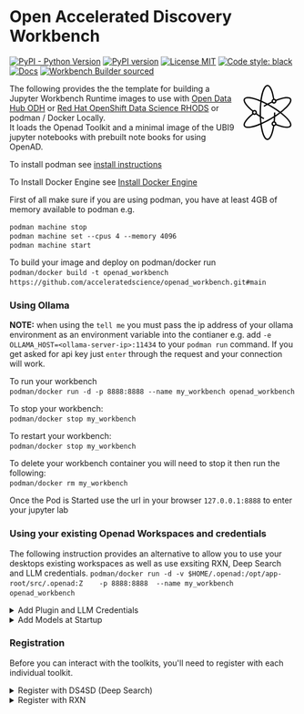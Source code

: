 
# Open Accelerated Discovery Workbench

[![PyPI - Python Version](https://img.shields.io/pypi/pyversions/openad)](https://pypi.org/project/openad/)
[![PyPI version](https://img.shields.io/pypi/v/openad)](https://pypi.org/project/openad/)
[![License MIT](https://img.shields.io/github/license/acceleratedscience/open-ad-toolkit)](https://opensource.org/license/mit)
[![Code style: black](https://img.shields.io/badge/code%20style-black-000000.svg)](https://github.com/psf/black)
[![Docs](https://img.shields.io/badge/website-live-brightgreen)](https://acceleratedscience.github.io/openad-docs/)
[![Workbench Builder sourced](https://img.shields.io/badge/Workbench_Builder-live-green)](https://github.com/opendatahub-io-contrib/workbench-images)


<svg  version="1.1" id="Layer_1" xmlns="http://www.w3.org/2000/svg" xmlns:xlink="http://www.w3.org/1999/xlink" x="0px" y="0px" viewBox="0 0 32 32" style="float:right ;enable-background:new 0 0 32 32;" xml:space="preserve" width="20%" height="20%">
<path id="scientific--computing_00000054257420400815050410000015547895250347487921_" d="M16,31.36
	c-1.952,0-3.284-3.759-3.924-8.533c-3.501,1.454-6.452,2.096-8.065,1.665c-0.553-0.148-0.947-0.422-1.17-0.813
	c-1.128-1.977,2.664-5.459,4.668-7.104c-0.083-0.176-0.128-0.371-0.128-0.578c0-0.205,0.045-0.4,0.127-0.574
	c-2.011-1.651-5.793-5.129-4.667-7.101c0.223-0.392,0.617-0.666,1.17-0.814c1.611-0.433,4.563,0.211,8.065,1.665
	C12.716,4.399,14.048,0.64,16,0.64c2.309,0,3.407,5.175,3.809,7.726c0.358,0.046,0.675,0.233,0.89,0.504
	c2.397-0.931,7.324-2.536,8.461-0.549c0.967,1.692-1.605,4.733-5.389,7.679c3.783,2.945,6.355,5.986,5.389,7.679
	c-1.136,1.99-6.062,0.384-8.465-0.548c-0.214,0.271-0.529,0.459-0.889,0.507C19.403,26.197,18.304,31.36,16,31.36z M12.762,22.535
	c0.653,4.979,1.997,8.104,3.238,8.104c0.995,0,2.324-2.198,3.093-7.1c-0.485-0.208-0.826-0.69-0.826-1.251
	c0-0.677,0.497-1.239,1.145-1.343c0.062-0.665,0.112-1.339,0.149-2.019c-0.463,0.29-0.932,0.572-1.401,0.847
	C16.303,20.858,14.475,21.788,12.762,22.535z M7.977,17.121c-3.788,3.1-5.002,5.34-4.511,6.2c0.125,0.219,0.371,0.379,0.732,0.476
	c1.454,0.387,4.374-0.296,7.784-1.725c-0.135-1.159-0.23-2.366-0.286-3.588c-0.723-0.462-1.428-0.937-2.111-1.423
	C9.148,17.41,8.44,17.438,7.977,17.121z M20.976,22.468c4.543,1.766,7.067,1.714,7.559,0.854c0.615-1.077-1.403-3.811-5.354-6.87
	c-0.908,0.684-1.876,1.356-2.874,2.003c-0.039,0.867-0.099,1.726-0.179,2.57c0.503,0.199,0.86,0.691,0.86,1.265
	C20.987,22.35,20.983,22.409,20.976,22.468z M19.627,21.649c-0.353,0-0.64,0.287-0.64,0.64s0.287,0.64,0.64,0.64
	s0.64-0.287,0.64-0.64S19.979,21.649,19.627,21.649z M12.437,18.95c0.053,0.991,0.132,1.936,0.232,2.827
	c1.647-0.725,3.391-1.611,5.126-2.624c0.625-0.365,1.228-0.732,1.806-1.101c0.025-0.681,0.038-1.366,0.038-2.053h0.721
	c0,0.527-0.008,1.053-0.022,1.576c0.801-0.528,1.552-1.056,2.248-1.576c-1.391-1.038-2.996-2.106-4.79-3.153
	c-0.602-0.351-1.201-0.687-1.795-1.004c-0.611,0.322-1.218,0.657-1.82,1.005l-0.36-0.623c0.467-0.27,0.937-0.532,1.409-0.787
	c-0.871-0.448-1.729-0.858-2.559-1.226C12.474,11.954,12.36,13.899,12.36,16c0,0.711,0.013,1.404,0.038,2.077
	c0.584,0.368,1.179,0.727,1.782,1.075l-0.36,0.623C13.354,19.507,12.893,19.231,12.437,18.95z M10.011,16.481
	c0.538,0.382,1.089,0.758,1.652,1.125C11.648,17.07,11.64,16.534,11.64,16c0-2.051,0.116-4.138,0.343-6.084
	C8.569,8.477,5.681,7.805,4.197,8.204C3.836,8.3,3.59,8.46,3.465,8.679c-0.491,0.859,0.724,3.097,4.508,6.195
	c0.218-0.149,0.482-0.237,0.767-0.237c0.75,0,1.36,0.61,1.36,1.36C10.1,16.167,10.069,16.331,10.011,16.481z M8.74,15.356
	c-0.353,0-0.64,0.287-0.64,0.64s0.287,0.64,0.64,0.64s0.64-0.287,0.64-0.64S9.093,15.356,8.74,15.356z M16.775,11.442
	c0.458,0.251,0.92,0.512,1.384,0.783c1.749,1.021,3.471,2.159,5.021,3.324c3.951-3.06,5.97-5.793,5.354-6.87
	c-0.49-0.857-3.011-0.911-7.554,0.854c0.008,0.06,0.013,0.121,0.013,0.183c0,0.75-0.61,1.36-1.36,1.36
	c-0.425,0-0.805-0.196-1.055-0.502C17.977,10.848,17.375,11.139,16.775,11.442z M12.762,9.464c1.044,0.456,2.132,0.979,3.242,1.564
	c0.759-0.393,1.521-0.766,2.283-1.114c-0.01-0.065-0.015-0.132-0.015-0.199c0-0.559,0.34-1.041,0.823-1.25
	C18.328,3.561,16.997,1.36,16,1.36C14.759,1.36,13.415,4.486,12.762,9.464z M19.633,9.075c-0.353,0-0.64,0.287-0.64,0.64
	s0.287,0.64,0.64,0.64s0.64-0.287,0.64-0.64S19.985,9.075,19.633,9.075z"/>
<rect id="_Transparent_Rectangle" style="fill:none;" width="32" height="32"/>
</svg> 


The following provides the the template for building a Jupyter Workbench Runtime images to use with
[Open Data Hub ODH](http://opendatahub.io/) or [Red Hat OpenShift Data Science RHODS](https://www.redhat.com/en/technologies/cloud-computing/openshift/openshift-data-science)
  or podman / Docker Locally. 
<br>
  It loads the Openad Toolkit and a minimal image of the UBI9 jupyter notebooks with prebuilt note books for using OpenAD.
<br>



To install podman see [install instructions](https://podman.io/docs/installation)

To Install Docker Engine see [Install Docker Engine](https://docs.docker.com/engine/install/)

First of all make sure if you are using podman, you have at least 4GB of memory available to podman
e.g. <br>
```
podman machine stop
podman machine set --cpus 4 --memory 4096
podman machine start
```


To build your image and deploy on podman/docker run<br>
`podman/docker build -t openad_workbench https://github.com/acceleratedscience/openad_workbench.git#main`<br>


### Using Ollama
**NOTE:** when using the `tell me` you must pass the ip address of your ollama environment as an environment variable into the contianer e.g. add `-e OLLAMA_HOST=<ollama-server-ip>:11434` to your `podman run` command.
If you get asked for api key just `enter` through the request and your connection will work.

To run your workbench<br>
`podman/docker run -d -p 8888:8888 --name my_workbench openad_workbench`

To stop your workbench:<br>
 `podman/docker stop my_workbench`

 To restart your workbench:<br>
 `podman/docker stop my_workbench`

To delete your workbench container you will need to stop it then run the following:<br>
`podman/docker rm my_workbench `<br>

Once the Pod is Started use the url in your browser `127.0.0.1:8888` to enter your jupyter lab


### Using your existing Openad Workspaces and credentials


The following instruction provides an alternative to allow you to use your desktops existing workspaces as well as use exsiting RXN, Deep Search and LLM credentials.
`podman/docker run -d -v $HOME/.openad:/opt/app-root/src/.openad:Z    -p 8888:8888  --name my_workbench openad_workbench`

<details>
<summary> Add Plugin and LLM Credentials </summary>
<div markdown="block">

### Using your existing credentials and automating their usage via secrets.
There are 2 methods to automatically adding you credentials for tools like RXN and Deep Search.

First the user must create a json document called `openad_creds.json`

```
{
    "bam": {
        "auth": {
            "api_key": "<api_key>"
        }
    },
    "rxn": {
        "auth": {
            "api_key": "<api_key>"
        }
    },
    "deepsearch": {
        "auth": {
            "username": "jon.doe@email",
            "api_key": "<api_key>"
        }
    }
}
```
***Applying the Credentials json*** <br>
Options fot applying: <br>
1. Include the json document as a secret by running  run `podman secret create openad_creds openad_creds.json ` <br>
Then include in  your container startup with the option `--secret openad_creds`  <br>

`podman run -d --secret openad_creds  -p 8888:8888 --name my_workbench openad_workbench`


2. Create an environment variable called `OPENAD_CREDS` with the json as its value and use the -e option `-e OPENAD_CREDS` in your commands. <br>
e.g. <br>
`export OPENAD_CREDS={....}` <br>

`podman run -d -e OPENAD_CREDS  -p 8888:8888 --name my_workbench openad_workbench`

</div>
</details>

<details>
<summary>Add Models at Startup</summary>
<div markdown="block">

There are two different approaches for registering Models <br>

1. Secret Method

Create a file called `opend_models.json` like the following example. 


```
{
   auth_groups": {

        "default": "<API_key/Bearer token>"
    },
    "services": {
        "prop": {
            "host": "https://<url>:8080/proxy",
            "inference-service": "properties",
            "auth_group": "default"
        },
        "gen": {
            "host": "https://<url>:8080/proxy",
            "inference-service": "generation",
            "auth_group": "default"
        },
        "moler": {
            "host":"https://<url>:8080/proxy",
            "inference-service": "moler",
            "auth_group": "default"
        },
        "molf": {
            "host": "https://<url>:8080/proxy",
            "inference-service": "molformer",
            "auth_group": "default"
        }
    }
 }
```

The above is broken out into a authgroup and services. Place your API key in the `auth_groups` section where you see `<API_key/Bearer token>` and for each service specify the short name you wish to use then the host / inference-service name of the service.
 <br>
`podman secret create openad_models openad_models.json ` <br>

Then run the following to run the container and access you notebooks <br>
`podman run -d --secret openad_creds --secret openad_models -p 8888:8888 --name my_workbench openad_workbench`<br>

2. Environment Variable Method: <br>
Alternatively you can use the `OPEN_AUTH` Environment variable method by creating an environment varialbe by this name with only your authorisation JWT token. The Container on startup with decode the key and create the respective groups. this only works for the `open.accelerator.cafe` host.

</div>
</details>

### Registration

Before you can interact with the toolkits, you'll need to register with each individual toolkit.

<details>
<summary>Register with DS4SD (Deep Search)</summary>
<div markdown="block">

1. First, you'll need to generate an API key on the Deep Search website.

    - Visit the Deep Search website and create an account:<br>
      [deepsearch-experience.res.ibm.com](https://deepsearch-experience.res.ibm.com)<br>
    - Once logged in, click the Toolkit/API icon in the top right hand corner, then open the HTTP section
    - Click the "Generate new API key" button<br>
      <br>
      <!-- ![Landing](assets/ds4sd-api-key.png) -->
      <a href="https://raw.githubusercontent.com/acceleratedscience/open-ad-toolkit/main/assets/ds4sd-api-key.png" target="_blank"><img src="https://raw.githubusercontent.com/acceleratedscience/open-ad-toolkit/main/assets/ds4sd-api-key.png" /></a>

1. Once inside the OpenAD client, you'll be prompted to authenticate when activating the Deep Search (DS4SD) toolkit. When running `set context ds4sd` :

   - **Hostname:** [https://sds.app.accelerate.science](https://sds.app.accelerate.science)
   - **Email:** Your email
   - **API_key:** The DS4SD API key you obtained following the instructions above.

1. You should get a message saying you successfully logged in.

    > **Note:** Your DS4SD auth config file is saved as `~/.openad/deepsearch_api.cred`. If you ever want to reset your DS4SD login information you can run `set context ds4sd reset`, or you can delete this file.<br>

</div>
</details>

<details>
<summary>Register with RXN</summary>
<div markdown="block">

1. First, you'll need to generate an API key on the RXN website.

    -   Sign up for an RXN account at [rxn.app.accelerate.science](https://rxn.app.accelerate.science)
    -   Obtain your API key by clicking the user profile icon in the top right hand corner and select "My profile".<br>
        <br>
        <!-- ![Landing](assets/rxn-api-key.png) -->
        <a href="https://raw.githubusercontent.com/acceleratedscience/open-ad-toolkit/main/assets/rxn-api-key.png" target="_blank"><img src="https://raw.githubusercontent.com/acceleratedscience/open-ad-toolkit/main/assets/rxn-api-key.png" /></a>

1. When setting the context to RXN using `set context rxn` you'll be prompted to create a new auth configuration file:

    -   **Hostname:** [https://rxn.app.accelerate.science](https://rxn.app.accelerate.science)<br>
    -   **API_key:** The RXN API key you obtained following the instructions above.

1. You should get a message saying you successfully logged in.<br>

    > **Note:** Your RXN auth config file is saved as `~/.openad/rxn_api.cred`. If you ever want to reset your RXN login information you can run `set context rxn reset`, or you can delete this file.<br>

</div>
</details>

